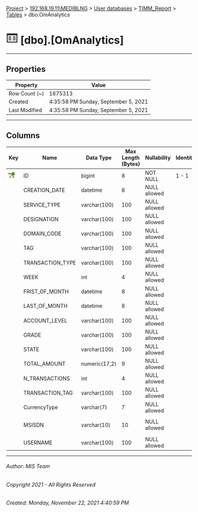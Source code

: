 #### 

[Project](../../../../index.md) > [192.168.19.11\\MEDIBLNG](../../../index.md) > [User databases](../../index.md) > [TIMM_Report](../index.md) > [Tables](Tables.md) > dbo.OmAnalytics

# ![Tables](../../../../Images/Table32.png) [dbo].[OmAnalytics]

---

## <a name="#properties"></a>Properties

| Property | Value |
|---|---|
| Row Count (~) | 1675313 |
| Created | 4:35:58 PM Sunday, September 5, 2021 |
| Last Modified | 4:35:58 PM Sunday, September 5, 2021 |


---

## <a name="#columns"></a>Columns

| Key | Name | Data Type | Max Length (Bytes) | Nullability | Identity | Description |
|---|---|---|---|---|---|---|
| [![Cluster Primary Key PK__OmAnalyt__3214EC27AD96E00A: ID](../../../../Images/pkcluster.png)](#indexes) | ID | bigint | 8 | NOT NULL | 1 - 1 |  |
|  | CREATION_DATE | datetime | 8 | NULL allowed |  |  |
|  | SERVICE_TYPE | varchar(100) | 100 | NULL allowed |  |  |
|  | DESIGNATION | varchar(100) | 100 | NULL allowed |  |  |
|  | DOMAIN_CODE | varchar(100) | 100 | NULL allowed |  |  |
|  | TAG | varchar(100) | 100 | NULL allowed |  |  |
|  | TRANSACTION_TYPE | varchar(100) | 100 | NULL allowed |  |  |
|  | WEEK | int | 4 | NULL allowed |  |  |
|  | FRIST_OF_MONTH | datetime | 8 | NULL allowed |  |  |
|  | LAST_OF_MONTH | datetime | 8 | NULL allowed |  |  |
|  | ACCOUNT_LEVEL | varchar(100) | 100 | NULL allowed |  |  |
|  | GRADE | varchar(100) | 100 | NULL allowed |  |  |
|  | STATE | varchar(100) | 100 | NULL allowed |  |  |
|  | TOTAL_AMOUNT | numeric(17,2) | 9 | NULL allowed |  |  |
|  | N_TRANSACTIONS | int | 4 | NULL allowed |  |  |
|  | TRANSACTION_TAG | varchar(100) | 100 | NULL allowed |  |  |
|  | CurrencyType | varchar(7) | 7 | NULL allowed |  |  |
|  | MSISDN | varchar(10) | 10 | NULL allowed |  | _MSISDN of the subscriber_ |
|  | USERNAME | varchar(100) | 100 | NULL allowed |  |  |


---

###### Author:  MIS Team

###### Copyright 2021 - All Rights Reserved

###### Created: Monday, November 22, 2021 4:40:59 PM

